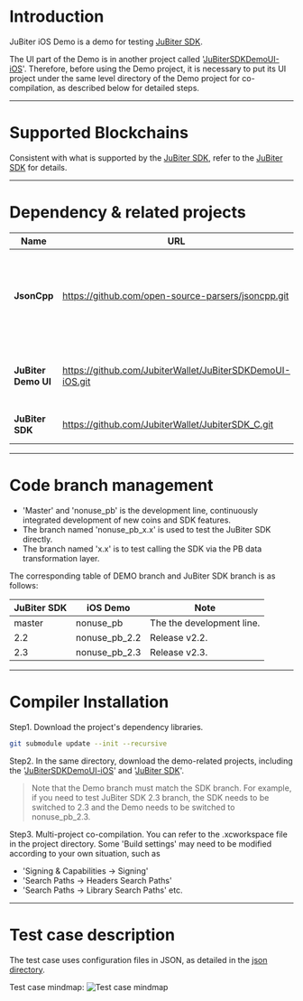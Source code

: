 # Introduction
JuBiter iOS Demo is a demo for testing [JuBiter SDK](https://github.com/JubiterWallet/JubiterSDK_C.git).

The UI part of the Demo is in another project called '[JuBiterSDKDemoUI-iOS](https://github.com/JubiterWallet/JuBiterSDKDemoUI-iOS.git)'. Therefore, before using the Demo project, it is necessary to put its UI project under the same level directory of the Demo project for co-compilation, as described below for detailed steps.
* * *
# Supported Blockchains
Consistent with what is supported by the [JuBiter SDK](https://github.com/JubiterWallet/JubiterSDK_C.git), refer to the [JuBiter SDK](https://github.com/JubiterWallet/JubiterSDK_C.git) for details.

* * *
# Dependency & related projects
| Name | URL | Note |
| ---- | ---- | ---- |
| **JsonCpp** | https://github.com/open-source-parsers/jsoncpp.git | Source level integeration, based on master. Using for parsing test scripts in JSON. |
||||
| **JuBiter Demo UI** | https://github.com/JubiterWallet/JuBiterSDKDemoUI-iOS.git | JuBiter iOS Demo UI, using master branch. |
| **JuBiter SDK** | https://github.com/JubiterWallet/JubiterSDK_C.git | JuBiter SDK is what the demo tests. |

* * *
# Code branch management
* 'Master' and 'nonuse_pb' is the development line, continuously integrated development of new coins and SDK features.
* The branch named 'nonuse_pb_x.x' is used to test the JuBiter SDK directly.
* The branch named 'x.x' is to test calling the SDK via the PB data transformation layer.

The corresponding table of DEMO branch and JuBiter SDK branch is as follows:

| JuBiter SDK | iOS Demo | Note |
| ---- | ---- | ---- |
| master | nonuse_pb | The the development line. |
| 2.2 | nonuse_pb_2.2 | Release v2.2. |
| 2.3 | nonuse_pb_2.3 | Release v2.3. |

* * *
# Compiler Installation
Step1. Download the project's dependency libraries.
```bash
git submodule update --init --recursive
```
Step2. In the same directory, download the demo-related projects, including the '[JuBiterSDKDemoUI-iOS](https://github.com/JubiterWallet/JuBiterSDKDemoUI-iOS.git)' and '[JuBiter SDK](https://github.com/JubiterWallet/JubiterSDK_C.git)'.

> Note that the Demo branch must match the SDK branch. For example, if you need to test JuBiter SDK 2.3 branch, the SDK needs to be switched to 2.3 and the Demo needs to be switched to nonuse_pb_2.3.

Step3. Multi-project co-compilation. You can refer to the .xcworkspace file in the project directory. Some 'Build settings' may need to be modified according to your own situation, such as
 - 'Signing & Capabilities -> Signing'
 - 'Search Paths -> Headers Search Paths'
 - 'Search Paths -> Library Search Paths'
etc.
***
# Test case description
The test case uses configuration files in JSON, as detailed in the [json directory](testJSONScript).

Test case mindmap:
![Test case mindmap](../images/DemoTestCaseMindmap.png)

